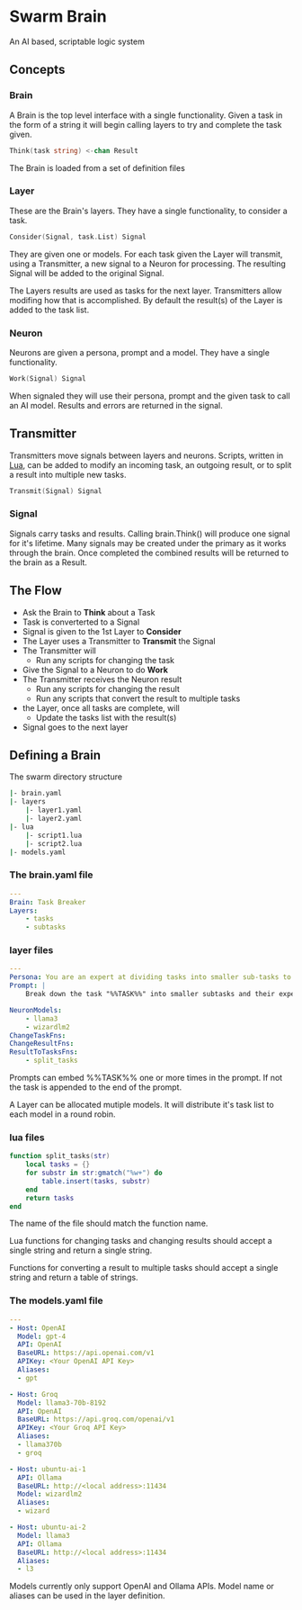 # Swarm Brain

An AI based, scriptable logic system

## Concepts

### Brain

A Brain is the top level interface with a single functionality. Given a task in the form of a string it will begin calling layers to try and complete the task given.
```go
Think(task string) <-chan Result
 ```

The Brain is loaded from a set of definition files

### Layer

These are the Brain's layers. They have a single functionality, to consider a task.
```go
Consider(Signal, task.List) Signal
```

They are given one or models. For each task given the Layer will transmit, using a Transmitter, a new signal to a Neuron for processing. The resulting Signal will be added to the original Signal.

The Layers results are used as tasks for the next layer. Transmitters allow modifing how that is accomplished. By default the result(s) of the Layer is added to the task list.

### Neuron

Neurons are given a persona, prompt and a model. They have a single functionality.
```go
Work(Signal) Signal
```
When signaled they will use their persona, prompt and the given task to call an AI model. Results and errors are returned in the signal.


## Transmitter

Transmitters move signals between layers and neurons. Scripts, written in [Lua](https://www.lua.org/), can be added to modify an incoming task, an outgoing result, or to split a result into multiple new tasks.
```go
Transmit(Signal) Signal
```

### Signal

Signals carry tasks and results. Calling brain.Think() will produce one signal for it's lifetime. Many signals may be created under the primary as it works through the brain. Once completed the combined results will be returned to the brain as a Result.

## The Flow

- Ask the Brain to **Think** about a Task
- Task is converterted to a Signal
- Signal is given to the 1st Layer to **Consider**
- The Layer uses a Transmitter to **Transmit** the Signal
- The Transmitter will
	- Run any scripts for changing the task
- Give the Signal to a Neuron to do **Work**
- The Transmitter receives the Neuron result
	- Run any scripts for changing the result
	- Run any scripts that convert the result to multiple tasks
- the Layer, once all tasks are complete, will
	- Update the tasks list with the result(s)
- Signal goes to the next layer


## Defining a Brain

The swarm directory structure
```sh
|- brain.yaml
|- layers
	|- layer1.yaml
	|- layer2.yaml
|- lua
	|- script1.lua
	|- script2.lua
|- models.yaml
```

### The brain.yaml file
```yaml
---
Brain: Task Breaker
Layers:
    - tasks
    - subtasks
```

### layer files
```yaml
---
Persona: You are an expert at dividing tasks into smaller sub-tasks to help achieve a goal
Prompt: |
    Break down the task "%%TASK%%" into smaller subtasks and their expected outputs.

NeuronModels:
    - llama3
    - wizardlm2
ChangeTaskFns:
ChangeResultFns:
ResultToTasksFns:
    - split_tasks
```
Prompts can embed %%TASK%% one or more times in the prompt. If not the task is appended to the
end of the prompt.

A Layer can be allocated mutiple models. It will distribute it's task list to each model in a round robin.

### lua files
```lua
function split_tasks(str)
	local tasks = {}
	for substr in str:gmatch("%w+") do
		table.insert(tasks, substr)
  	end
	return tasks
end
```
The name of the file should match the function name.

Lua functions for changing tasks and changing results should accept a single string and return a single string.

Functions for converting a result to multiple tasks should accept a single string and return a table of strings.

### The models.yaml file
```yaml
---
- Host: OpenAI
  Model: gpt-4
  API: OpenAI
  BaseURL: https://api.openai.com/v1
  APIKey: <Your OpenAI API Key>
  Aliases:
  - gpt

- Host: Groq
  Model: llama3-70b-8192
  API: OpenAI
  BaseURL: https://api.groq.com/openai/v1
  APIKey: <Your Groq API Key>
  Aliases:
  - llama370b
  - groq

- Host: ubuntu-ai-1
  API: Ollama
  BaseURL: http://<local address>:11434
  Model: wizardlm2
  Aliases:
  - wizard

- Host: ubuntu-ai-2
  Model: llama3
  API: Ollama
  BaseURL: http://<local address>:11434
  Aliases:
  - l3
```
Models currently only support OpenAI and Ollama APIs. Model name or aliases can be used in the layer definition.
